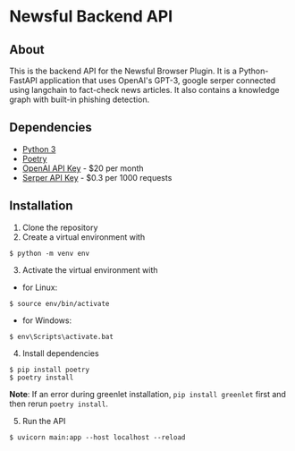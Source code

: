 # Newsful Backend API

## About

This is the backend API for the Newsful Browser Plugin. It is a Python-FastAPI application that uses OpenAI's GPT-3, google serper connected using langchain to fact-check news articles. It also contains a knowledge graph with built-in phishing detection.

## Dependencies

- [Python 3](https://www.python.org/downloads/)
- [Poetry](https://python-poetry.org/docs/#installation)
- [OpenAI API Key](https://openai.com/) - $20 per month
- [Serper API Key](https://serper.dev/) - $0.3 per 1000 requests

## Installation

1. Clone the repository
2. Create a virtual environment with
```
$ python -m venv env
```
3. Activate the virtual environment with

  - for Linux:
```
$ source env/bin/activate
```
  - for Windows:
```
$ env\Scripts\activate.bat
```

4. Install dependencies

```
$ pip install poetry
$ poetry install
```

**Note**: If an error during greenlet installation, `pip install greenlet` first and then rerun `poetry install`.

5. Run the API

```
$ uvicorn main:app --host localhost --reload
```

